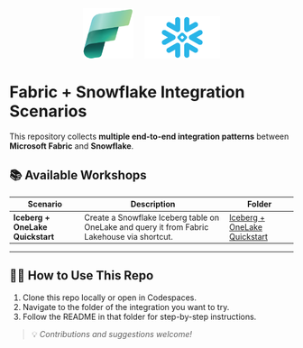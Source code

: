 <p align="center">
  <img src="assets/fabric.png" alt="Fabric" width="90"/>
  &nbsp;&nbsp;&nbsp;
  <img src="assets/snow1.png" alt="Snowflake" width="135"/>
</p>



# Fabric + Snowflake Integration Scenarios

This repository collects **multiple end-to-end integration patterns** between **Microsoft Fabric** and **Snowflake**.

## 📚 Available Workshops

| Scenario | Description | Folder |
|---------|-------------|--------|
| **Iceberg + OneLake Quickstart** | Create a Snowflake Iceberg table on OneLake and query it from Fabric Lakehouse via shortcut. | [Iceberg + OneLake Quickstart](./iceberg-onelake-quickstart) |

---

## 🧑‍💻 How to Use This Repo

1. Clone this repo locally or open in Codespaces.
2. Navigate to the folder of the integration you want to try.
3. Follow the README in that folder for step-by-step instructions.

> 💡 *Contributions and suggestions welcome!*
